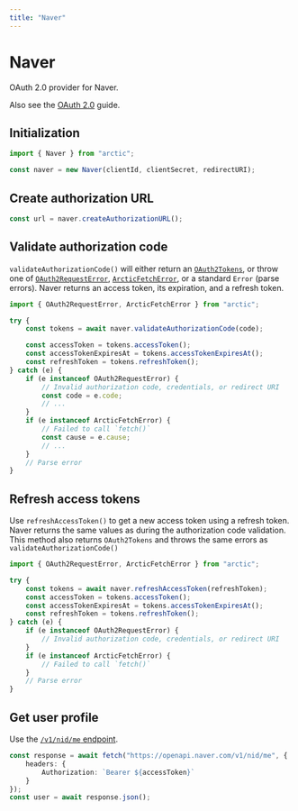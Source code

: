 ```yaml
---
title: "Naver"
---
```


# Naver

OAuth 2.0 provider for Naver.

Also see the [OAuth 2.0](/guides/oauth2) guide.

## Initialization

```ts
import { Naver } from "arctic";

const naver = new Naver(clientId, clientSecret, redirectURI);
```

## Create authorization URL

```ts
const url = naver.createAuthorizationURL();
```

## Validate authorization code

`validateAuthorizationCode()` will either return an [`OAuth2Tokens`](/reference/main/OAuth2Tokens), or throw one of [`OAuth2RequestError`](/reference/main/OAuth2RequestError), [`ArcticFetchError`](/reference/main/ArcticFetchError), or a standard `Error` (parse errors). Naver returns an access token, its expiration, and a refresh token.

```ts
import { OAuth2RequestError, ArcticFetchError } from "arctic";

try {
	const tokens = await naver.validateAuthorizationCode(code);

	const accessToken = tokens.accessToken();
	const accessTokenExpiresAt = tokens.accessTokenExpiresAt();
	const refreshToken = tokens.refreshToken();
} catch (e) {
	if (e instanceof OAuth2RequestError) {
		// Invalid authorization code, credentials, or redirect URI
		const code = e.code;
		// ...
	}
	if (e instanceof ArcticFetchError) {
		// Failed to call `fetch()`
		const cause = e.cause;
		// ...
	}
	// Parse error
}
```

## Refresh access tokens

Use `refreshAccessToken()` to get a new access token using a refresh token. Naver returns the same values as during the authorization code validation. This method also returns `OAuth2Tokens` and throws the same errors as `validateAuthorizationCode()`

```ts
import { OAuth2RequestError, ArcticFetchError } from "arctic";

try {
	const tokens = await naver.refreshAccessToken(refreshToken);
	const accessToken = tokens.accessToken();
	const accessTokenExpiresAt = tokens.accessTokenExpiresAt();
	const refreshToken = tokens.refreshToken();
} catch (e) {
	if (e instanceof OAuth2RequestError) {
		// Invalid authorization code, credentials, or redirect URI
	}
	if (e instanceof ArcticFetchError) {
		// Failed to call `fetch()`
	}
	// Parse error
}
```

## Get user profile

Use the [`/v1/nid/me` endpoint](https://developers.naver.com/docs/login/devguide/devguide.md#3-4-5-접근-토큰을-이용하여-프로필-api-호출하기).

```ts
const response = await fetch("https://openapi.naver.com/v1/nid/me", {
	headers: {
		Authorization: `Bearer ${accessToken}`
	}
});
const user = await response.json();
```
